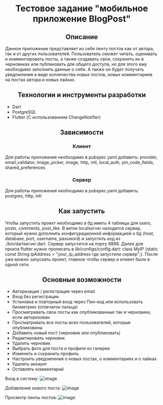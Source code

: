 <h1 align="center">Тестовое задание "мобильное приложение BlogPost"</h1>
<h2 align="center">Описание</h2>
Данное приложение представляет из себя ленту постов как от автора, так и от других пользователей. Пользователь сможет читать, оценивать и комментировать посты, а также создавать свои, сохранять их в черновиках или публиковать для общего доступа, но для этого ему необходимо заполнить данные о себе. А также он будет получать уведомления в виде колличества новых постов, новых комментариев на постах автора и новых лайках. 

<h2 align="center">Технологии и инструменты разработки</h2>

- Dart
- PostgreSQL
- Flutter (С использованием ChangeNotifier)

<h2 align="center">Зависимости</h2>
<h3 align="center">Клиент</h3>
Для работы приложения необходимо в pubspec.yaml добавить: provider, email_validator, image_picker, image, http, intl, local_auth, pin_code_fields, shared_preferences

<h3 align="center">Сервер</h3>
Для работы приложения необходимо в pubspec.yaml добавить: postgres, http, intl

<h2 align="center">Как запустить</h2>
Чтобы запустить проект необходимо в бд иметь 4 таблицы для users, posts, comments, post_like. В ветке localserver находится сервер, который нужно дополнить конфигурационной информацией о бд (host, database, port, username, password) и запустить код из ./bin/dartserver.dart. Сервер запустится на порту 8888. Далее для прокта flutter нужно прописать в lib/configs/config.dart: class MyIP {static const String ipAddress = "your_ip_address где запустили сервер";}. После уже можно запускать проект, главное чтобы сервер и клиент были в одной сети.

<h2 align="center">Основные возможности</h2>

- Авторизация / регистрация через email
- Вход без регистрации 
- Установка и повторный вход через Пин-код или использовать биометрию (отпечаток пальца)
- Просматривать свои посты как опубликованные так и черновики, если авторизован
- Просматривать все посты всех пользователей, которые опубликованы
- Добавить новый пост (черновик или опубликовать)
- Редактировать черновик
- Удалить черновик
- Выбрать фото для поста и профиля из галереи
- Изменить и сохранить профиль
- Настроить уведомления о новых постах, о комментариях и о лайках
- Удалить аккаунт
- Оставлять комментарий

Вход в систему:
![image](https://github.com/user-attachments/assets/3c3e22de-255a-44f0-935b-0a8fd4736046)

Добавление нового поста:
![image](https://github.com/user-attachments/assets/96e155f6-175d-413c-b0b0-cead4e69f07f)

Просмотр ленты постов:
![image](https://github.com/user-attachments/assets/d90f394b-acc2-4857-8dbb-148befe77c34)

